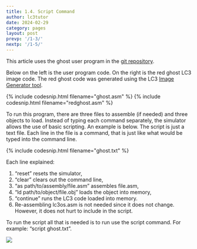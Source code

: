 ```yaml
---
title: 1.4. Script Command
author: lc3tutor
date: 2024-02-29
category: pages
layout: post
prevp: '/1-3/'
nextp: '/1-5/'
---
```


This article uses the ghost user program in the [git repository](https://github.com/lc3tutor/lc3code/).

Below on the left is the user program code. On the right is the red ghost LC3 image code. The red ghost code was generated using the LC3 [Image Generator tool](/b-1/).

{% include codesnip.html filename="ghost.asm" %}
{% include codesnip.html filename="redghost.asm" %}

To run this program, there are three files to assemble (if needed) and three objects to load. Instead of typing each command separately, the simulator allows the use of basic scripting. An example is below. The script is just a text file. Each line in the file is a command, that is just like what would be typed into the command line.

{% include codesnip.html filename="ghost.txt" %}

Each line explained:

1. “reset” resets the simulator,
2. “clear” clears out the command line,
3. “as path/to/assembly/file.asm” assembles file.asm,
4. “ld path/to/object/file.obj” loads the object into memory,
5. “continue” runs the LC3 code loaded into memory.
6. Re-assembling lc3os.asm is not needed since it does not change. However, it does not hurt to include in the script.

To run the script all that is needed is to run use the script command.
For example: “script ghost.txt”.

<img src="{{ site.imageurl }}1/1-4-1.png" class="center_img">
